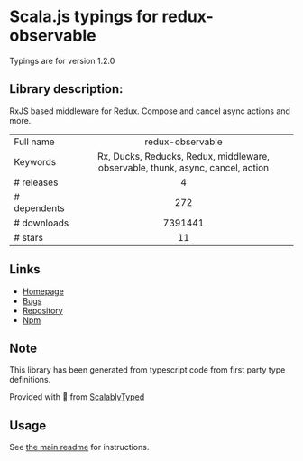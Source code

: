 
# Scala.js typings for redux-observable

Typings are for version 1.2.0

## Library description:
RxJS based middleware for Redux. Compose and cancel async actions and more.

|                    |                 |
| ------------------ | :-------------: |
| Full name          | redux-observable |
| Keywords           | Rx, Ducks, Reducks, Redux, middleware, observable, thunk, async, cancel, action |
| # releases         | 4 |
| # dependents       | 272 |
| # downloads        | 7391441 |
| # stars            | 11 |

## Links
- [Homepage](https://github.com/redux-observable/redux-observable#README.md)
- [Bugs](https://github.com/redux-observable/redux-observable/issues)
- [Repository](https://github.com/redux-observable/redux-observable)
- [Npm](https://www.npmjs.com/package/redux-observable)
    


## Note
This library has been generated from typescript code from first party type definitions.

Provided with :purple_heart: from [ScalablyTyped](https://github.com/oyvindberg/ScalablyTyped)

## Usage
See [the main readme](../../readme.md) for instructions.


